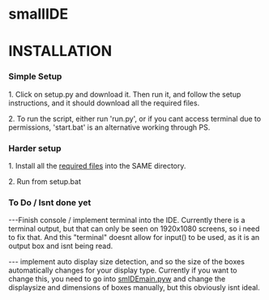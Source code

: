 # smallIDE
<h1>INSTALLATION</h1>
<h3>Simple Setup</h3>
<p>1. Click on setup.py and download it. Then run it, and follow the setup instructions, and it should download all the required files.</p> 
<p>2. To run the script, either run 'run.py', or if you cant access terminal due to permissions, 'start.bat' is an alternative working through PS.</p>
<h3>Harder setup</h3>
<p>1. Install all the <a href = "https://github.com/Anton-Chernyshov/smallIDE/blob/main/REQUIREMENTS.md">required files</a> into the SAME directory.</p>
<p>2. Run from setup.bat</p>
<h3>To Do / Isnt done yet</h3>
<p> ---Finish console / implement terminal into the IDE. Currently there is a terminal output, but that can only be seen on 1920x1080 screens, so i need to fix that. And this "terminal" doesnt allow for input() to be used, as it is an output box and isnt being read.</p>
<p>--- implement auto display size detection, and so the size of the boxes automatically changes for your display type. Currently if you want to change this, you need to go into <a href = "https://github.com/Anton-Chernyshov/smallIDE/blob/main/smIDEmain.pyw">smIDEmain.pyw</a> and change the displaysize and dimensions of boxes manually, but this obviously isnt ideal. </p>
